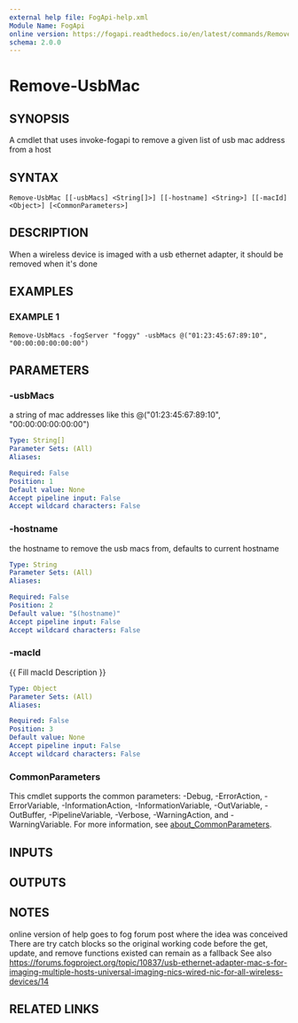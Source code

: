 ```yaml
---
external help file: FogApi-help.xml
Module Name: FogApi
online version: https://fogapi.readthedocs.io/en/latest/commands/Remove-UsbMac
schema: 2.0.0
---
```


# Remove-UsbMac

## SYNOPSIS
A cmdlet that uses invoke-fogapi to remove a given list of usb mac address from a host

## SYNTAX

```
Remove-UsbMac [[-usbMacs] <String[]>] [[-hostname] <String>] [[-macId] <Object>] [<CommonParameters>]
```

## DESCRIPTION
When a wireless device is imaged with a usb ethernet adapter, it should be removed when it's done

## EXAMPLES

### EXAMPLE 1
```
Remove-UsbMacs -fogServer "foggy" -usbMacs @("01:23:45:67:89:10", "00:00:00:00:00:00")
```

## PARAMETERS

### -usbMacs
a string of mac addresses like this @("01:23:45:67:89:10", "00:00:00:00:00:00")

```yaml
Type: String[]
Parameter Sets: (All)
Aliases:

Required: False
Position: 1
Default value: None
Accept pipeline input: False
Accept wildcard characters: False
```

### -hostname
the hostname to remove the usb macs from, defaults to current hostname

```yaml
Type: String
Parameter Sets: (All)
Aliases:

Required: False
Position: 2
Default value: "$(hostname)"
Accept pipeline input: False
Accept wildcard characters: False
```

### -macId
{{ Fill macId Description }}

```yaml
Type: Object
Parameter Sets: (All)
Aliases:

Required: False
Position: 3
Default value: None
Accept pipeline input: False
Accept wildcard characters: False
```

### CommonParameters
This cmdlet supports the common parameters: -Debug, -ErrorAction, -ErrorVariable, -InformationAction, -InformationVariable, -OutVariable, -OutBuffer, -PipelineVariable, -Verbose, -WarningAction, and -WarningVariable. For more information, see [about_CommonParameters](http://go.microsoft.com/fwlink/?LinkID=113216).

## INPUTS

## OUTPUTS

## NOTES
online version of help goes to fog forum post where the idea was conceived
There are try catch blocks so the original working code before the get, update, and remove functions existed can remain as a fallback
See also https://forums.fogproject.org/topic/10837/usb-ethernet-adapter-mac-s-for-imaging-multiple-hosts-universal-imaging-nics-wired-nic-for-all-wireless-devices/14

## RELATED LINKS
